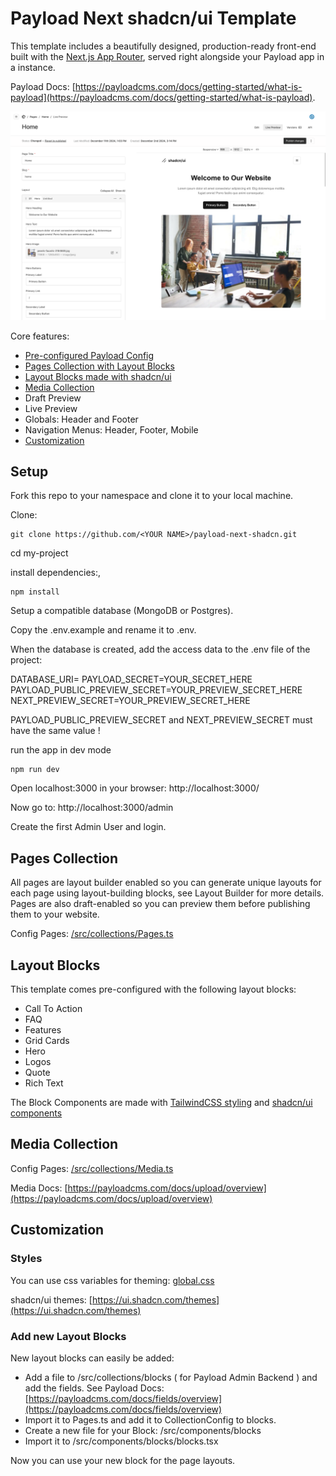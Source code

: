 # Payload Next shadcn/ui Template

This template includes a beautifully designed, production-ready front-end built with the [Next.js App Router](https://nextjs.org), served right alongside your Payload app in a instance.

Payload Docs: [https://payloadcms.com/docs/getting-started/what-is-payload](https://payloadcms.com/docs/getting-started/what-is-payload).

![preview](./preview.png)

Core features:

- [Pre-configured Payload Config](#setup)
- [Pages Collection with Layout Blocks](#pages-collection)
- [Layout Blocks made with shadcn/ui](#layout-blocks)
- [Media Collection](#media-collection)
- Draft Preview
- Live Preview
- Globals: Header and Footer
- Navigation Menus: Header, Footer, Mobile
- [Customization](#customization)

## Setup

Fork this repo to your namespace and clone it to your local machine.

Clone:

```
git clone https://github.com/<YOUR NAME>/payload-next-shadcn.git
```

cd my-project

install dependencies:‚

```
npm install
```

Setup a compatible database (MongoDB or Postgres).

Copy the .env.example and rename it to .env.

When the database is created, add the access data to the .env file of the project:

DATABASE_URI=
PAYLOAD_SECRET=YOUR_SECRET_HERE
PAYLOAD_PUBLIC_PREVIEW_SECRET=YOUR_PREVIEW_SECRET_HERE
NEXT_PREVIEW_SECRET=YOUR_PREVIEW_SECRET_HERE

PAYLOAD_PUBLIC_PREVIEW_SECRET and NEXT_PREVIEW_SECRET must have the same value !

run the app in dev mode

```
npm run dev
```

Open localhost:3000 in your browser: http://localhost:3000/

Now go to: http://localhost:3000/admin

Create the first Admin User and login.

## Pages Collection

All pages are layout builder enabled so you can generate unique layouts for each page using layout-building blocks, see Layout Builder for more details. Pages are also draft-enabled so you can preview them before publishing them to your website.

Config Pages: [/src/collections/Pages.ts](https://github.com/mrtzdev/payload-next-shadcn/blob/main/src/collections/Pages.ts)

## Layout Blocks

This template comes pre-configured with the following layout blocks:

- Call To Action
- FAQ
- Features
- Grid Cards
- Hero
- Logos
- Quote
- Rich Text

The Block Components are made with [TailwindCSS styling](https://tailwindcss.com/) and [shadcn/ui components](https://ui.shadcn.com/)

## Media Collection

Config Pages: [/src/collections/Media.ts](https://github.com/mrtzdev/payload-next-shadcn/blob/main/src/collections/Media.ts)

Media Docs: [https://payloadcms.com/docs/upload/overview](https://payloadcms.com/docs/upload/overview)

## Customization

### Styles

You can use css variables for theming: [global.css](<https://github.com/mrtzdev/payload-next-shadcn/blob/main/src/app/(frontend)/globals.css>)

shadcn/ui themes: [https://ui.shadcn.com/themes](https://ui.shadcn.com/themes)

### Add new Layout Blocks

New layout blocks can easily be added:

- Add a file to /src/collections/blocks ( for Payload Admin Backend ) and add the fields. See Payload Docs: [https://payloadcms.com/docs/fields/overview](https://payloadcms.com/docs/fields/overview)
- Import it to Pages.ts and add it to CollectionConfig to blocks.
- Create a new file for your Block: /src/components/blocks
- Import it to /src/components/blocks/blocks.tsx

Now you can use your new block for the page layouts.
